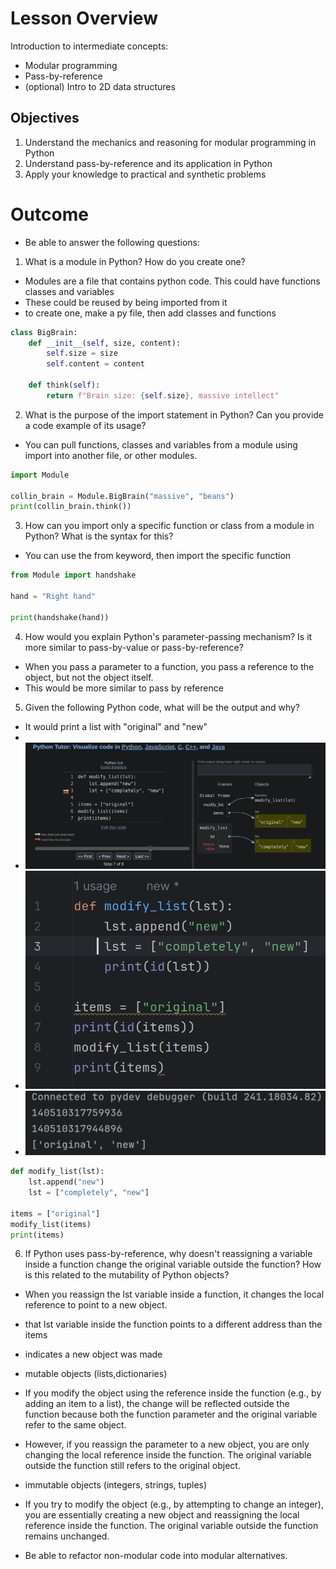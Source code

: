 # Lesson Overview
Introduction to intermediate concepts:
- Modular programming
- Pass-by-reference
- (optional) Intro to 2D data structures

## Objectives
1. Understand the mechanics and reasoning for 
modular programming in Python
2. Understand pass-by-reference and its application in Python
3. Apply your knowledge to practical and synthetic problems


# Outcome

- Be able to answer the following questions:

1. What is a module in Python? How do you create one?
- Modules are a file that contains python code. This could have functions classes and variables
- These could be reused by being imported from it
- to create one, make a py file, then add classes and functions
```python
class BigBrain:
    def __init__(self, size, content):
        self.size = size
        self.content = content
        
    def think(self):
        return f"Brain size: {self.size}, massive intellect"
```
2. What is the purpose of the import statement in Python? Can you provide a code example of its usage?
- You can pull functions, classes and variables from a module using import into another file, or other modules.
```python
import Module

collin_brain = Module.BigBrain("massive", "beans")
print(collin_brain.think())
```
3. How can you import only a specific function or class from a module in Python? What is the syntax for this?
- You can use the from keyword, then import the specific function
```python
from Module import handshake

hand = "Right hand"

print(handshake(hand))
```
4. How would you explain Python's parameter-passing mechanism? Is it more similar to pass-by-value or pass-by-reference?
- When you pass a parameter to a function, you pass a reference to the object, but not the object itself.
- This would be more similar to pass by reference

5. Given the following Python code, what will be the output and why?
- It would print a list with "original" and "new"
- 
- ![img.png](img.png)
- ![img_1.png](img_1.png)
- ![img_2.png](img_2.png)
```python
def modify_list(lst):
    lst.append("new")
    lst = ["completely", "new"]

items = ["original"]
modify_list(items)
print(items)
```
6. If Python uses pass-by-reference, why doesn't reassigning a variable inside a function change the original variable outside the function? How is this related to the mutability of Python objects?
- When you reassign the lst variable inside a function, it changes the local reference to point to a new object.
- that lst variable inside the function points to a different address than the items
- indicates a new object was made


- mutable objects (lists,dictionaries) 
- If you modify the object using the reference inside the function (e.g., by adding an item to a list), the change will be reflected outside the function because both the function parameter and the original variable refer to the same object.
- However, if you reassign the parameter to a new object, you are only changing the local reference inside the function. The original variable outside the function still refers to the original object.


- immutable objects (integers, strings, tuples)
- If you try to modify the object (e.g., by attempting to change an integer), you are essentially creating a new object and reassigning the local reference inside the function. The original variable outside the function remains unchanged.




- Be able to refactor non-modular code into modular alternatives.
